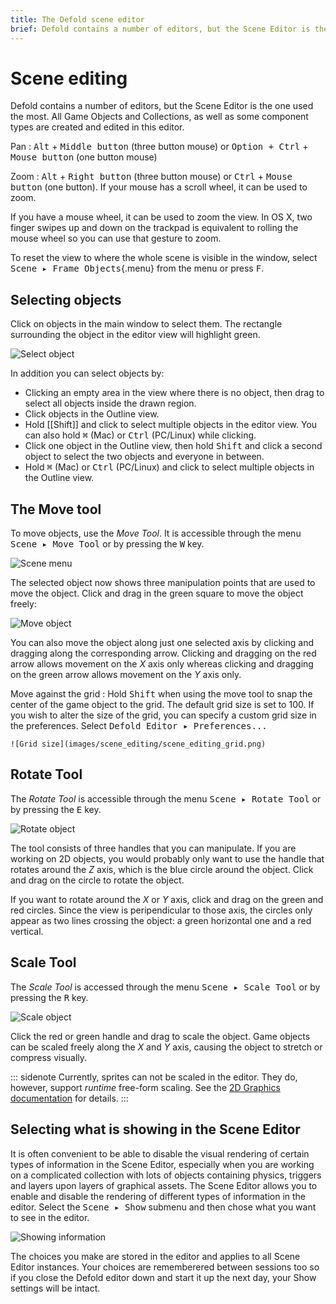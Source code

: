 ```yaml
---
title: The Defold scene editor
brief: Defold contains a number of editors, but the Scene Editor is the one used the most. This manual explains how to use it.
---
```


# Scene editing

Defold contains a number of editors, but the Scene Editor is the one used the most. All Game Objects and Collections, as well as some component types are created and edited in this editor.

Pan
: <kbd>Alt</kbd> + <kbd>Middle button</kbd> (three button mouse) or <kbd>Option + Ctrl</kbd> + <kbd>Mouse button</kbd> (one button mouse)

Zoom
: <kbd>Alt</kbd> + <kbd>Right button</kbd> (three button mouse) or <kbd>Ctrl</kbd> + <kbd>Mouse button</kbd> (one button). If your mouse has a scroll wheel, it can be used to zoom.

If you have a mouse wheel, it can be used to zoom the view. In OS X, two finger swipes up and down on the trackpad is equivalent to rolling the mouse wheel so you can use that gesture to zoom.

To reset the view to where the whole scene is visible in the window, select <kbd>Scene ▸ Frame Objects</kbd>{.menu} from the menu or press <kbd>F</kbd>.

## Selecting objects

Click on objects in the main window to select them. The rectangle surrounding the object in the editor view will highlight green.

![Select object](images/scene_editing/scene_editing_select.png)

In addition you can select objects by:

- Clicking an empty area in the view where there is no object, then drag to select all objects inside the drawn region.
- Click objects in the Outline view.
- Hold [[Shift]] and click to select multiple objects in the editor view. You can also hold <kbd>⌘</kbd> (Mac) or <kbd>Ctrl</kbd> (PC/Linux) while clicking.
- Click one object in the Outline view, then hold <kbd>Shift</kbd> and click a second object to select the two objects and everyone in between.
- Hold <kbd>⌘</kbd> (Mac) or <kbd>Ctrl</kbd> (PC/Linux) and click to select multiple objects in the Outline view.

## The Move tool

To move objects, use the *Move Tool*. It is accessible through the menu <kbd>Scene ▸ Move Tool</kbd> or by pressing the <kbd>W</kbd> key.

![Scene menu](images/scene_editing/scene_editing_scene.png)

The selected object now shows three manipulation points that are used to move the object. Click and drag in the green square to move the object freely:

![Move object](images/scene_editing/scene_editing_move.png)

You can also move the object along just one selected axis by clicking and dragging along the corresponding arrow. Clicking and dragging on the red arrow allows movement on the *X* axis only whereas clicking and dragging on the green arrow allows movement on the *Y* axis only.

Move against the grid
: Hold <kbd>Shift</kbd> when using the move tool to snap the center of the game object to the grid. The default grid size is set to 100. If you wish to alter the size of the grid, you can specify a custom grid size in the preferences. Select <kbd>Defold Editor ▸ Preferences...</kbd>

    ![Grid size](images/scene_editing/scene_editing_grid.png)

## Rotate Tool

The *Rotate Tool* is accessible through the menu <kbd>Scene ▸ Rotate Tool</kbd> or by pressing the <kbd>E</kbd> key.

![Rotate object](images/scene_editing/scene_editing_rotate.png)

The tool consists of three handles that you can manipulate. If you are working on 2D objects, you would probably only want to use the handle that rotates around the *Z* axis, which is the blue circle around the object. Click and drag on the circle to rotate the object.

If you want to rotate around the *X* or *Y* axis, click and drag on the green and red circles. Since the view is peripendicular to those axis, the circles only appear as two lines crossing the object: a green horizontal one and a red vertical.

## Scale Tool

The *Scale Tool* is accessed through the menu <kbd>Scene ▸ Scale Tool</kbd> or by pressing the <kbd>R</kbd> key.

![Scale object](images/scene_editing/scene_editing_scale.png)

Click the red or green handle and drag to scale the object. Game objects can be scaled freely along the *X* and *Y* axis, causing the object to stretch or compress visually.

::: sidenote
Currently, sprites can not be scaled in the editor. They do, however, support *runtime* free-form scaling. See the [2D Graphics documentation](/manuals/2dgraphics/) for details.
:::

## Selecting what is showing in the Scene Editor

It is often convenient to be able to disable the visual rendering of certain types of information in the Scene Editor, especially when you are working on a complicated collection with lots of objects containing physics, triggers and layers upon layers of graphical assets. The Scene Editor allows you to enable and disable the rendering of different types of information in the editor. Select the <kbd>Scene ▸ Show</kbd> submenu and then chose what you want to see in the editor.

![Showing information](images/scene_editing/scene_editing_show.png)

The choices you make are stored in the editor and applies to all Scene Editor instances. Your choices are rememberered between sessions too so if you close the Defold editor down and start it up the next day, your Show settings will be intact.

